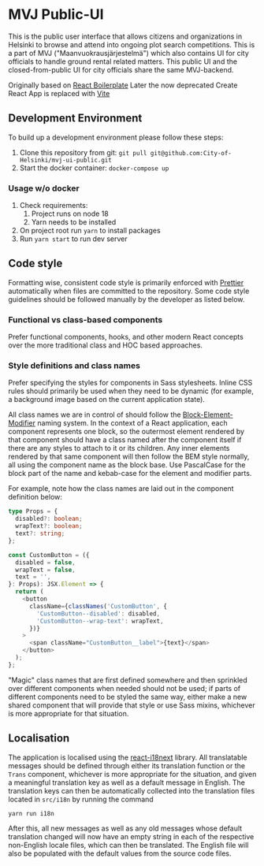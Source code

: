 # MVJ Public-UI

This is the public user interface that allows citizens and organizations in Helsinki to browse and attend into ongoing
plot search competitions. This is a part of MVJ ("Maanvuokrausjärjestelmä") which also contains UI for city
officials to handle ground rental related matters. This public UI and the closed-from-public UI for city
officials share the same MVJ-backend.

Originally based on [React Boilerplate](https://github.com/nordsoftware/react-boilerplate)
Later the now deprecated Create React App is replaced with [Vite](https://vitejs.dev/)

## Development Environment

To build up a development environment please follow these steps:

1. Clone this repository from git: `git pull git@github.com:City-of-Helsinki/mvj-ui-public.git`
2. Start the docker container: `docker-compose up`

### Usage w/o docker

1. Check requirements:
   1. Project runs on node 18
   2. Yarn needs to be installed
2. On project root run `yarn` to install packages
3. Run `yarn start` to run dev server

## Code style

Formatting wise, consistent code style is primarily enforced with [Prettier](https://prettier.io/)
automatically when files are committed to the repository. Some code style guidelines should be
followed manually by the developer as listed below.

### Functional vs class-based components

Prefer functional components, hooks, and other modern React concepts over the more traditional
class and HOC based approaches.

### Style definitions and class names

Prefer specifying the styles for components in Sass stylesheets. Inline CSS rules should
primarily be used when they need to be dynamic (for example, a background image based on the
current application state).

All class names we are in control of should follow the [Block-Element-Modifier](http://getbem.com/naming/)
naming system. In the context of a React application, each component represents one block,
so the outermost element rendered by that component should have a class named after the component
itself if there are any styles to attach to it or its children. Any inner elements rendered by that
same component will then follow the BEM style normally, all using the component name as the block base.
Use PascalCase for the block part of the name and kebab-case for the element and modifier parts.

For example, note how the class names are laid out in the component definition below:

```typescript jsx
type Props = {
  disabled?: boolean;
  wrapText?: boolean;
  text?: string;
};

const CustomButton = ({
  disabled = false,
  wrapText = false,
  text = '',
}: Props): JSX.Element => {
  return (
    <button
      className={classNames('CustomButton', {
        'CustomButton--disabled': disabled,
        'CustomButton--wrap-text': wrapText,
      })}
    >
      <span className="CustomButton__label">{text}</span>
    </button>
  );
};
```

"Magic" class names that are first defined somewhere and then sprinkled over different
components when needed should not be used; if parts of different components need to be
styled the same way, either make a new shared component that will provide that style or
use Sass mixins, whichever is more appropriate for that situation.

## Localisation

The application is localised using the [react-i18next](https://react.i18next.com/) library.
All translatable messages should be defined through either its translation function or the
`Trans` component, whichever is more appropriate for the situation, and given a meaningful
translation key as well as a default message in English. The translation keys can then be
automatically collected into the translation files located in `src/i18n` by running the command

```shell
yarn run i18n
```

After this, all new messages as well as any old messages whose default translation changed
will now have an empty string in each of the respective non-English locale files, which can
then be translated. The English file will also be populated with the default values from the
source code files.
